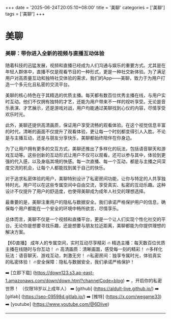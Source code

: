 +++
date = '2025-06-24T20:05:10+08:00'
title = '美聊'
categories = ['美聊']
tags = ['美聊']
+++

# 美聊

### 美聊：带你进入全新的视频与直播互动体验

随着科技的迅猛发展，视频和直播已经成为人们沟通与娱乐的重要方式。尤其是在年轻人群体中，直播不仅是观看节目的一种形式，更是一种社交新体验。为了满足用户对高质量互动和独特社交体验的需求，我们的App——美聊，致力于为用户打造一个多元化且私密的交流平台。

美聊的核心特色在于其精选的优质主播。每天都有数百位优秀主播在线，与用户实时互动。他们不仅拥有独特的才艺，还能为用户带来不一样的视听享受。无论是音乐表演、才艺展示，还是游戏对战，用户均能通过美聊找到心仪的内容，尽情享受欢乐时光。

此外，美聊还提供高清画质，保证用户享受流畅的观看体验。在这个视觉信息丰富的时代，清晰的画面不仅提升了观看体验，更让每一个时刻都变得引人入胜。不论是与主播互动，还是与朋友分享快乐，美聊都始终陪伴在你身边。

为了让用户拥有更多的交互方式，美聊还推出了多样化的玩法，包括语音聊天和游戏互动等。这些创新的互动形式让用户不仅可以观看，还可以参与其中，体验到更强的代入感，以及身临其境的快感。每一次直播、每一个互动，都是与主播之间深度交流的机会，让每个人都能找到属于自己的快乐。

对于追求私密体验的用户，美聊特别设计了私密房间功能，让你与特定的人共享独特时光。用户可以在这些专属空间中自由交流，享受真实、私密的互动乐趣。这种设计不仅提升了用户的舒适度，也使得美聊成为成年人社交的理想选择。

最重要的是，美聊注重用户的隐私与数据安全。我们承诺严格保护用户的信息，确保每个用户都能在一个安全的环境中畅所欲言、尽情享乐。

总体而言，美聊不仅是一个视频和直播平台，更是一个让人们实现个性化社交的平台。无论你是想要寻找乐趣，还是想要与朋友拉近距离，美聊都能为你提供理想的解决方案。

【6D直播】
成年人的专属空间，实时互动尽享精彩
🔥 精选主播：每天数百位优质主播在线随时与你互动！
🔥 高清画质：清晰画面，感受每一刻的精彩！
🔥多样化玩法：语音聊天、游戏互动，刺激无穷！
🔥私密房间：独享专属时光，体验真实的私密体验！
🔥安全保障：隐私与数据安全，我们承诺严格保护！

➡️ [立即下载] (https://down123.s3.ap-east-1.amazonaws.com/down/down.html?channelCode=blog) ⬅️ ，开启你的私密世界！
（仅限18岁以上成年人）
➡️ [github] (https://aldult-live.github.io/)
➡️ [gitlab] (https://seo-09598d.gitlab.io/)
➡️ [推特] (https://x.com/wegame33)
➡️ [youtube] (https://www.youtube.com/@6Dlive)

---
